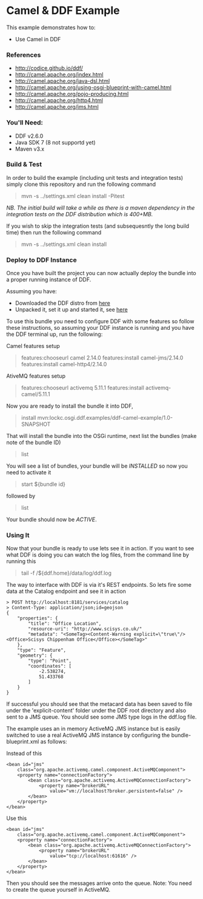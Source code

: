 # Camel & DDF Example

This example demonstrates how to:

* Use Camel in DDF

### References

* http://codice.github.io/ddf/
* http://camel.apache.org/index.html
* http://camel.apache.org/java-dsl.html
* http://camel.apache.org/using-osgi-blueprint-with-camel.html
* http://camel.apache.org/pojo-producing.html
* http://camel.apache.org/http4.html
* http://camel.apache.org/jms.html

### You'll Need:

* DDF v2.6.0
* Java SDK 7 (8 not supportd yet)
* Maven v3.x

### Build & Test

In order to build the example (including unit tests and integration tests) simply clone this repository and run the following command

> mvn -s ../settings.xml clean install -Pitest

_NB. The initial build will take a while as there is a maven dependency in the integration tests on the DDF distribution which is 400+MB._

If you wish to skip the integration tests (and subsequesntly the long build time) then run the following command

> mvn -s ../settings.xml clean install

### Deploy to DDF Instance

Once you have built the project you can now actually deploy the bundle into a proper running instance of DDF.

Assuming you have:

* Downloaded the DDF distro from [here](http://artifacts.codice.org/service/local/artifact/maven/redirect?r=releases&g=ddf.distribution&a=ddf&v=2.6.0&e=zip)
* Unpacked it, set it up and started it, see [here](https://tools.codice.org/wiki/display/DDF/Quick+Start)

To use this bundle you need to configure DDF with some features so follow these instructions, so assuming your DDF instance is running and you have the DDF terminal up, run the following:

Camel features setup
> features:chooseurl camel 2.14.0
> features:install camel-jms/2.14.0 
> features:install camel-http4/2.14.0

AtiveMQ features setup
> features:chooseurl activemq 5.11.1
> features:install activemq-camel/5.11.1

Now you are ready to install the bundle it into DDF, 

> install mvn:lockc.osgi.ddf.examples/ddf-camel-example/1.0-SNAPSHOT

That will install the bundle into the OSGi runtime, next list the bundles (make note of the bundle ID)

> list

You will see a list of bundles, your bundle will be _INSTALLED_ so now you need to activate it

> start ${bundle id}

followed by 

> list

Your bundle should now be _ACTIVE_.

### Using It

Now that your bundle is ready to use lets see it in action.  If you want to see what DDF is doing you can watch the log files, from the command line by running this

> tail -f /${ddf.home}/data/log/ddf.log

The way to interface with DDF is via it's REST endpoints.  So lets fire some data at the Catalog endpoint and see it in action

```
> POST http://localhost:8181/services/catalog
> Content-Type: application/json;id=geojson
{
    "properties": {
        "title": "Office Location",
        "resource-uri": "http://www.scisys.co.uk/"
        "metadata": "<SomeTag><Content-Warning explicit=\"true\"/><Office>Scisys Chippenham Office</Office></SomeTag>"
    },
    "type": "Feature",
    "geometry": {
        "type": "Point",
        "coordinates": [
            -2.538274,
    		51.433768
        ]
    }
} 
```

If successful you should see that the metacard data has been saved to file under the 'explicit-content' folder under the DDF root directory and also sent 
to a JMS queue.  You should see some JMS type logs in the ddf.log file.

The example uses an in memory ActiveMQ JMS instance but is easily switched to use a real ActiveMQ JMS instance by configuring 
the bundle-blueprint.xml as follows:

Instead of this

```
<bean id="jms"
    class="org.apache.activemq.camel.component.ActiveMQComponent">
    <property name="connectionFactory">
        <bean class="org.apache.activemq.ActiveMQConnectionFactory">
            <property name="brokerURL"
                value="vm://localhost?broker.persistent=false" />
        </bean>
    </property>
</bean>
```

Use this

```
<bean id="jms"
    class="org.apache.activemq.camel.component.ActiveMQComponent">
    <property name="connectionFactory">
        <bean class="org.apache.activemq.ActiveMQConnectionFactory">
            <property name="brokerURL"
                value="tcp://localhost:61616" />
        </bean>
    </property>
</bean>
```

Then you should see the messages arrive onto the queue.  Note: You need to create the queue yourself in ActiveMQ.